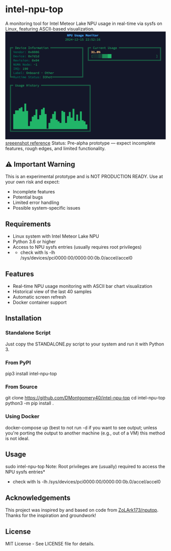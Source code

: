 # intel-npu-top
A monitoring tool for Intel Meteor Lake NPU usage in real-time via sysfs on Linux, featuring ASCII-based visualization.
![NPU Usage Monitor Screenshot][screenshotReference]
[sreeenshot reference](assets/intel-npu-top.png)
Status: Pre-alpha prototype — expect incomplete features, rough edges, and limited functionality.
## ⚠️ Important Warning
This is an experimental prototype and is NOT PRODUCTION READY. Use at your own risk and expect:
- Incomplete features
- Potential bugs
- Limited error handling
- Possible system-specific issues
## Requirements
- Linux system with Intel Meteor Lake NPU
- Python 3.6 or higher
- Access to NPU sysfs entries (usually requires root privileges)
- * check with ls -lh /sys/devices/pci0000:00/0000:00:0b.0/accel/accel0
## Features
* Real-time NPU usage monitoring with ASCII bar chart visualization
* Historical view of the last 40 samples
* Automatic screen refresh
* Docker container support
## Installation
### Standalone Script
Just copy the STANDALONE.py script to your system and run it with Python 3.
### From PyPI
pip3 install intel-npu-top
### From Source
git clone https://github.com/DMontgomery40/intel-npu-top
cd intel-npu-top
python3 -m pip install .
### Using Docker
docker-compose up (best to not run -d if you want to see output; unless you're porting the output to another machine (e.g., out of a VM) this method is not ideal.
## Usage
sudo intel-npu-top
Note: Root privileges are (usually) required to access the NPU sysfs entries*
* check with ls -lh /sys/devices/pci0000:00/0000:00:0b.0/accel/accel0
## Acknowledgements
This project was inspired by and based on code from [ZoLArk173/nputop](https://github.com/ZoLArk173/nputop). Thanks for the inspiration and groundwork!
## License
MIT License - See LICENSE file for details.

[screenshotReference]: assets/intel-npu-screenshot.png
